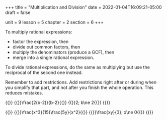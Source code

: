 +++
title = "Multiplication and Division"
date = 2022-01-04T16:09:21-05:00
draft = false

unit = 9
lesson = 5
chapter = 2
section = 6
+++

To multiply rational expressions:
- factor the expression, then
- divide out common factors, then
- multiply the denominators (produce a GCF), then
- merge into a single rational expression.

To divide rational expressions, do the same as multiplying but use the reciprocal of the second one instead.

Remember to add restrictions. Add restrictions right after or during when you simplify that part, and not after you finish the whole operation. This reduces mistakes.

{{<eg id="a">}}
{{<md>}}\frac{2(b-2)}{b-2}{{</md>}}
{{<md>}}2; b\ne 2{{</md>}}
{{</eg>}}

{{<eg id="1">}}
{{<md>}}\frac{x^3}{15}\frac{5y}{x^2}{{</md>}}
{{<md>}}\frac{xy}{3}; x\ne 0{{</md>}}
{{</eg>}}
